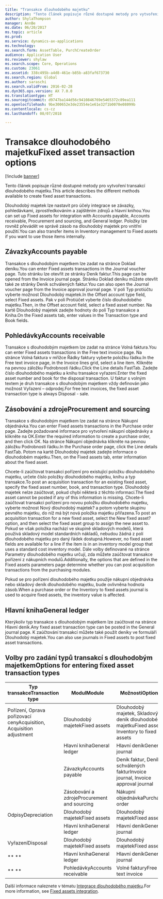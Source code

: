 ```yaml
---
title: "Transakce dlouhodobého majetku"
description: "Tento článek popisuje různé dostupné metody pro vytvoření transakcí dlouhodobého majetku."
author: ShylaThompson
manager: AnnBe
ms.date: 06/20/2017
ms.topic: article
ms.prod: 
ms.service: dynamics-ax-applications
ms.technology: 
ms.search.form: AssetTable, PurchCreateOrder
audience: Application User
ms.reviewer: shylaw
ms.search.scope: Core, Operations
ms.custom: 23061
ms.assetid: 338c495b-a4d8-461e-b85b-a83faf673730
ms.search.region: Global
ms.author: saraschi
ms.search.validFrom: 2016-02-28
ms.dyn365.ops.version: AX 7.0.0
ms.translationtype: HT
ms.sourcegitcommit: d9747ba144d56c9410846769e5465372c89ea111
ms.openlocfilehash: 9be300652e3de23554e1e61e32f1b0070e08099b
ms.contentlocale: cs-cz
ms.lasthandoff: 08/07/2018

---
```


# <a name="fixed-asset-transaction-options"></a><span data-ttu-id="79a6b-103">Transakce dlouhodobého majetku</span><span class="sxs-lookup"><span data-stu-id="79a6b-103">Fixed asset transaction options</span></span>

[!include [banner](../includes/banner.md)]

<span data-ttu-id="79a6b-104">Tento článek popisuje různé dostupné metody pro vytvoření transakcí dlouhodobého majetku.</span><span class="sxs-lookup"><span data-stu-id="79a6b-104">This article describes the different methods available to create fixed asset transactions.</span></span>

<span data-ttu-id="79a6b-105">Dlouhodobý majetek lze nastavit pro účely integrace se závazky, pohledávkami, zprostředkováním a zajištěním zdrojů a hlavní knihou.</span><span class="sxs-lookup"><span data-stu-id="79a6b-105">You can set up Fixed assets for integration with Accounts payable, Accounts receivable, Procurement and sourcing, and General ledger.</span></span> <span data-ttu-id="79a6b-106">Položky lze rovněž převádět ve správě zásob na dlouhodobý majetek pro vnitřní použití.</span><span class="sxs-lookup"><span data-stu-id="79a6b-106">You can also transfer items in Inventory management to Fixed assets if you want to use those items internally.</span></span>

## <a name="accounts-payable"></a><span data-ttu-id="79a6b-107">Závazky</span><span class="sxs-lookup"><span data-stu-id="79a6b-107">Accounts payable</span></span>
<span data-ttu-id="79a6b-108">Transakce s dlouhodobým majetkem lze zadat na stránce Doklad deníku.</span><span class="sxs-lookup"><span data-stu-id="79a6b-108">You can enter Fixed assets transactions in the Journal voucher page.</span></span> <span data-ttu-id="79a6b-109">Tuto stránku lze otevřít ze stránky Deník faktur.</span><span class="sxs-lookup"><span data-stu-id="79a6b-109">This page can be opened from the Invoice journal page.</span></span> <span data-ttu-id="79a6b-110">Stránku Doklad deníku můžete otevřít také ze stránky Deník schválených faktur.</span><span class="sxs-lookup"><span data-stu-id="79a6b-110">You can also open the Journal voucher page from the Invoice approval journal page.</span></span> <span data-ttu-id="79a6b-111">V poli Typ protiúčtu vyberte možnost Dlouhodobý majetek.</span><span class="sxs-lookup"><span data-stu-id="79a6b-111">In the Offset account type field, select Fixed assets.</span></span> <span data-ttu-id="79a6b-112">Pak v poli Protiúčet vyberte číslo dlouhodobého majetku.</span><span class="sxs-lookup"><span data-stu-id="79a6b-112">Then, in the Offset account field, select a fixed asset number.</span></span> <span data-ttu-id="79a6b-113">Na kartě Dlouhodobý majetek zadejte hodnoty do polí Typ transakce a Kniha.</span><span class="sxs-lookup"><span data-stu-id="79a6b-113">On the Fixed assets tab, enter values in the Transaction type and Book fields.</span></span>

## <a name="accounts-receivable"></a><span data-ttu-id="79a6b-114">Pohledávky</span><span class="sxs-lookup"><span data-stu-id="79a6b-114">Accounts receivable</span></span>
<span data-ttu-id="79a6b-115">Transakce s dlouhodobým majetkem lze zadat na stránce Volná faktura.</span><span class="sxs-lookup"><span data-stu-id="79a6b-115">You can enter Fixed assets transactions in the Free text invoice page.</span></span>  <span data-ttu-id="79a6b-116">Na stránce Volná faktura v mřížce Řádky faktury vyberte položku řádku.</span><span class="sxs-lookup"><span data-stu-id="79a6b-116">In the Free text invoice page, in the Invoice lines grid, select a line item.</span></span> <span data-ttu-id="79a6b-117">Klikněte na pevnou záložku Podrobnosti řádku.</span><span class="sxs-lookup"><span data-stu-id="79a6b-117">Click the Line details FastTab.</span></span> <span data-ttu-id="79a6b-118">Zadejte číslo dlouhodobého majetku a knihu transakce vyřazení.</span><span class="sxs-lookup"><span data-stu-id="79a6b-118">Enter the fixed asset number and book for the disposal transaction.</span></span> <span data-ttu-id="79a6b-119">U faktur s volným textem je druh transakce s dlouhodobým majetkem vždy definován jako možnost Vyřazení – odprodej.</span><span class="sxs-lookup"><span data-stu-id="79a6b-119">For free text invoices, the fixed asset transaction type is always Disposal - sale.</span></span>

## <a name="procurement-and-sourcing"></a><span data-ttu-id="79a6b-120">Zásobování a zdroje</span><span class="sxs-lookup"><span data-stu-id="79a6b-120">Procurement and sourcing</span></span>
<span data-ttu-id="79a6b-121">Transakce s dlouhodobým majetkem lze zadat na stránce Nákupní objednávka.</span><span class="sxs-lookup"><span data-stu-id="79a6b-121">You can enter Fixed assets transactions in the Purchase order page.</span></span> <span data-ttu-id="79a6b-122">Zadejte požadované informace pro vytvoření nákupní objednávky a klikněte na OK.</span><span class="sxs-lookup"><span data-stu-id="79a6b-122">Enter the required information to create a purchase order, and then click OK.</span></span> <span data-ttu-id="79a6b-123">Na stránce Nákupní objednávka klikněte na pevnou záložku Podrobnosti řádku.</span><span class="sxs-lookup"><span data-stu-id="79a6b-123">In the Purchase order page, click the Line details FastTab.</span></span> <span data-ttu-id="79a6b-124">Potom na kartě Dlouhodobý majetek zadejte informace o dlouhodobém majetku.</span><span class="sxs-lookup"><span data-stu-id="79a6b-124">Then, on the Fixed assets tab, enter information about the fixed asset.</span></span> 

<span data-ttu-id="79a6b-125">Chcete-li zaúčtovat transakci pořízení pro existující položku dlouhodobého majetku, určete číslo položky dlouhodobého majetku, knihu a typ transakce.</span><span class="sxs-lookup"><span data-stu-id="79a6b-125">To post an acquisition transaction for an existing fixed asset, specify the fixed asset number, book, and transaction type.</span></span> <span data-ttu-id="79a6b-126">Dlouhodobý majetek nelze zaúčtovat, pokud chybí některá z těchto informací.</span><span class="sxs-lookup"><span data-stu-id="79a6b-126">The fixed asset cannot be posted if any of this information is missing.</span></span> <span data-ttu-id="79a6b-127">Chcete-li zaúčtovat transakci pořízení pro novou položku dlouhodobého majetku, vyberte možnost Nový dlouhodobý majetek? a potom vyberte skupinu pevného majetku, do níž má být nová položka majetku přiřazena.</span><span class="sxs-lookup"><span data-stu-id="79a6b-127">To post an acquisition transaction for a new fixed asset, select the New fixed asset? option, and then select the fixed asset group to assign the new asset to.</span></span> <span data-ttu-id="79a6b-128">Pokud se však položka nachází ve skupině skladových modelů, která používá skladový model standardních nákladů, nebudou žádná z polí dlouhodobého majetku pro daný řádek dostupná.</span><span class="sxs-lookup"><span data-stu-id="79a6b-128">However, no fixed asset fields are available for a line if the item is in an inventory model group that uses a standard cost inventory model.</span></span> <span data-ttu-id="79a6b-129">Dále volby definované na stránce Parametry dlouhodobého majetku určují, zda můžete zaúčtovat transakce pořízení z nákupních modulů.</span><span class="sxs-lookup"><span data-stu-id="79a6b-129">Additionally, the options that are defined in the Fixed assets parameters page determine whether you can post acquisition transactions from the purchasing modules.</span></span> 

<span data-ttu-id="79a6b-130">Pokud se pro pořízení dlouhodobého majetku použije nákupní objednávka nebo skladový deník dlouhodobého majetku, bude ovlivněna hodnota zásob.</span><span class="sxs-lookup"><span data-stu-id="79a6b-130">When a purchase order or the Inventory to fixed assets journal is used to acquire fixed assets, the inventory value is affected.</span></span>

## <a name="general-ledger"></a><span data-ttu-id="79a6b-131">Hlavní kniha</span><span class="sxs-lookup"><span data-stu-id="79a6b-131">General ledger</span></span>
<span data-ttu-id="79a6b-132">Kterýkoliv typ transakce s dlouhodobým majetkem lze zaúčtovat na stránce Hlavní deník.</span><span class="sxs-lookup"><span data-stu-id="79a6b-132">Any fixed asset transaction type can be posted in the General journal page.</span></span> <span data-ttu-id="79a6b-133">K zaúčtování transakcí můžete také použít deníky ve formuláři Dlouhodobý majetek.</span><span class="sxs-lookup"><span data-stu-id="79a6b-133">You can also use journals in Fixed assets to post fixed asset transactions.</span></span>

## <a name="options-for-entering-fixed-asset-transaction-types"></a><span data-ttu-id="79a6b-134">Volby pro zadání typů transakcí s dlouhodobým majetkem</span><span class="sxs-lookup"><span data-stu-id="79a6b-134">Options for entering fixed asset transaction types</span></span>


| <span data-ttu-id="79a6b-135">Typ transakce</span><span class="sxs-lookup"><span data-stu-id="79a6b-135">Transaction type</span></span>                    | <span data-ttu-id="79a6b-136">Modul</span><span class="sxs-lookup"><span data-stu-id="79a6b-136">Module</span></span>                   | <span data-ttu-id="79a6b-137">Možnosti</span><span class="sxs-lookup"><span data-stu-id="79a6b-137">Options</span></span>                                   |
|-------------------------------------|--------------------------|-------------------------------------------|
| <span data-ttu-id="79a6b-138">Pořízení, Oprava pořizovací ceny</span><span class="sxs-lookup"><span data-stu-id="79a6b-138">Acquisition, Acquisition adjustment</span></span> | <span data-ttu-id="79a6b-139">Dlouhodobý majetek</span><span class="sxs-lookup"><span data-stu-id="79a6b-139">Fixed assets</span></span>             | <span data-ttu-id="79a6b-140">Dlouhodobý majetek, Skladový deník dlouhodobého majetku</span><span class="sxs-lookup"><span data-stu-id="79a6b-140">Fixed assets, Inventory to fixed assets</span></span>   |
|                                     | <span data-ttu-id="79a6b-141">Hlavní kniha</span><span class="sxs-lookup"><span data-stu-id="79a6b-141">General ledger</span></span>           | <span data-ttu-id="79a6b-142">Hlavní deník</span><span class="sxs-lookup"><span data-stu-id="79a6b-142">General journal</span></span>                           |
|                                     | <span data-ttu-id="79a6b-143">Závazky</span><span class="sxs-lookup"><span data-stu-id="79a6b-143">Accounts payable</span></span>         | <span data-ttu-id="79a6b-144">Deník faktur, Deník schválených faktur</span><span class="sxs-lookup"><span data-stu-id="79a6b-144">Invoice journal, Invoice approval journal</span></span> |
|                                     | <span data-ttu-id="79a6b-145">Zásobování a zdroje</span><span class="sxs-lookup"><span data-stu-id="79a6b-145">Procurement and sourcing</span></span> | <span data-ttu-id="79a6b-146">Nákupní objednávka</span><span class="sxs-lookup"><span data-stu-id="79a6b-146">Purchase order</span></span>                            |
| <span data-ttu-id="79a6b-147">Odpisy</span><span class="sxs-lookup"><span data-stu-id="79a6b-147">Depreciation</span></span>                        | <span data-ttu-id="79a6b-148">Dlouhodobý majetek</span><span class="sxs-lookup"><span data-stu-id="79a6b-148">Fixed assets</span></span>             | <span data-ttu-id="79a6b-149">Dlouhodobý majetek</span><span class="sxs-lookup"><span data-stu-id="79a6b-149">Fixed assets</span></span>                              |
|                                     | <span data-ttu-id="79a6b-150">Hlavní kniha</span><span class="sxs-lookup"><span data-stu-id="79a6b-150">General ledger</span></span>           | <span data-ttu-id="79a6b-151">Hlavní deník</span><span class="sxs-lookup"><span data-stu-id="79a6b-151">General journal</span></span>                           |
| <span data-ttu-id="79a6b-152">Vyřazení</span><span class="sxs-lookup"><span data-stu-id="79a6b-152">Disposal</span></span>                            | <span data-ttu-id="79a6b-153">Dlouhodobý majetek</span><span class="sxs-lookup"><span data-stu-id="79a6b-153">Fixed assets</span></span>             | <span data-ttu-id="79a6b-154">Dlouhodobý majetek</span><span class="sxs-lookup"><span data-stu-id="79a6b-154">Fixed assets</span></span>                              |
| <span data-ttu-id="79a6b-155">** **</span><span class="sxs-lookup"><span data-stu-id="79a6b-155">** **</span></span>                               | <span data-ttu-id="79a6b-156">Hlavní kniha</span><span class="sxs-lookup"><span data-stu-id="79a6b-156">General ledger</span></span>           | <span data-ttu-id="79a6b-157">Hlavní deník</span><span class="sxs-lookup"><span data-stu-id="79a6b-157">General journal</span></span>                           |
| <span data-ttu-id="79a6b-158">** **</span><span class="sxs-lookup"><span data-stu-id="79a6b-158">** **</span></span>                               | <span data-ttu-id="79a6b-159">Pohledávky</span><span class="sxs-lookup"><span data-stu-id="79a6b-159">Accounts receivable</span></span>      | <span data-ttu-id="79a6b-160">Volné faktury</span><span class="sxs-lookup"><span data-stu-id="79a6b-160">Free text invoice</span></span>                         |



<span data-ttu-id="79a6b-161">Další informace naleznete v tématu [Integrace dlouhodobého majetku](fixed-asset-integration.md).</span><span class="sxs-lookup"><span data-stu-id="79a6b-161">For more information, see [Fixed assets integration](fixed-asset-integration.md).</span></span>




